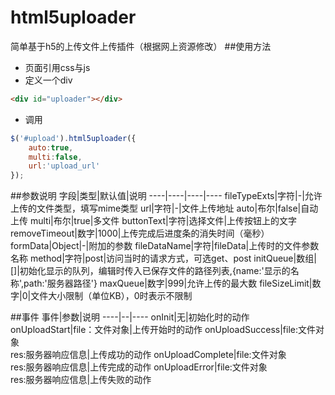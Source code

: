 # html5uploader
简单基于h5的上传文件上传插件（根据网上资源修改）
##使用方法

* 页面引用css与js
* 定义一个div  
	
```html
<div id="uploader"></div>
```
		
* 调用

```javascript
$('#upload').html5uploader({
	auto:true,
	multi:false,
	url:'upload_url'
});
```
##参数说明
字段|类型|默认值|说明
----|----|----|----
fileTypeExts|字符|-|允许上传的文件类型，填写mime类型
url|字符|-|文件上传地址
auto|布尔|false|自动上传
multi|布尔|true|多文件
buttonText|字符|选择文件|上传按钮上的文字
removeTimeout|数字|1000|上传完成后进度条的消失时间（毫秒）
formData|Object|-|附加的参数
fileDataName|字符|fileData|上传时的文件参数名称
method|字符|post|访问当时的请求方式，可选get、post
initQueue|数组|[]|初始化显示的队列，编辑时传入已保存文件的路径列表,{name:'显示的名称',path:'服务器路径'}
maxQueue|数字|999|允许上传的最大数
fileSizeLimit|数字|0|文件大小限制（单位KB），0时表示不限制

##事件
事件|参数|说明
----|--|----
onInit|无|初始化时的动作
onUploadStart|file：文件对象|上传开始时的动作
onUploadSuccess|file:文件对象 <br/> res:服务器响应信息|上传成功的动作
onUploadComplete|file:文件对象 <br/> res:服务器响应信息|上传完成的动作
onUploadError|file:文件对象 <br/> res:服务器响应信息|上传失败的动作
